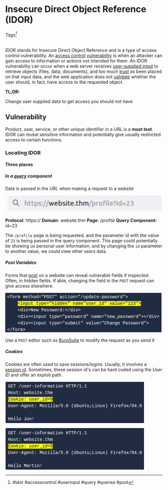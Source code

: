 # Insecure Direct Object Reference (IDOR)
###### Tags[^1]
IDOR stands for Insecure Direct Object Reference and is a type of access control vulnerability. An [access control](definitions/access%20control.md) [vulnerability](definitions/vulnerability.md) is when an attacker can gain access to information or actions not intended for them. An IDOR vulnerability can occur when a web server receives [user-supplied input](definitions/user-supplied%20input.md) to retrieve objects (files, data, documents), and too much [trust](definitions/trust.md) as been placed on that input data, and the web application does not [validate](definitions/validate.md) whether the user should, in fact, have access to the requested object.

**TL;DR:** 

Change user supplied data to get access you should not have

## Vulnerability

Product, user, service, or other unique identifier in a URL is a **must test**. IDOR can reveal sensitive information and potentially give usually restricted access to certain functions. 

### Locating IDOR 

#### **Three places**
##### In a [query](query.md) component
Data is passed in the URL when making a request to a website

![IDOR in a URL](concepts_photos/IDOR-URL.png)

**Protocol**: https://
**Domain**: website.thm
**Page**: /profile
**Query Component:** id=23

The `/profile` page is being requested, and the parameter id with the value of `23` is being passed in the query component. This page could potentially be showing us personal user information, and by changing the `id` parameter to another value, we could view other users data.

##### Post Variables
Forms that [post](definitions/post.md) on a website can reveal vulnerable fields if inspected. Often, in hidden fields. If able, changing the field in the `POST` request can give access elsewhere. 

![IDOR in a hidden field on a POST form](concepts_photos/IDOR-Post_Form.png)

Use a `POST` editor such as [BurpSuite](../tools/BurpSuite.md) to modify the request as you send it

##### Cookies
Cookies are often used to save sessions/logins. Usually, it involves a [session id](definitions/session%20id.md). Sometimes, these session id's can be hard coded using the *User ID* and offer an exploit path. 

![Hard Coded User ID in Cookie](definitions/definitions_photos/Session-ID-UID_Hard_Coded--THM.png)

[^1]: #idor #accesscontrol #userinput #query #queries #post
